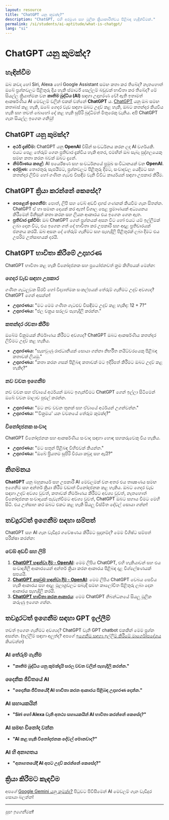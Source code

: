 ```yaml
---
layout: resource
title: "ChatGPT යනු කුමක්ද?"
description: "ChatGPT, එහි අරමුණ සහ මූලික ක්‍රියාකාරීත්වය පිළිබඳ හැඳින්වීමක්."
permalink: /si/students/ai-aptitude/what-is-chatgpt/
lang: "si"
---
```


# ChatGPT යනු කුමක්ද?

## හැඳින්වීම
ඔබ කවදා හෝ Siri, Alexa හෝ Google Assistant සමඟ කතා කර තිබේද? නැතහොත් ඔබේ ප්‍රශ්නවලට පිළිතුරු දිය හැකි ස්මාර්ට් සෙල්ලම් බඩුවක් භාවිතා කර තිබේද? මේ සියල්ල ක්‍රියාත්මක වන **කෘතිම බුද්ධිය (AI)** සඳහා උදාහරණ වේ! ඇති ඉතාමත් ආකර්ෂණීය AI මෙවලම් වලින් එකක් වන්නේ **ChatGPT** ය. [ChatGPT](https://chatgpt.com/) යනු ඔබ සමඟ කතාබස් කළ හැකි, ඔබේ ගෙදර වැඩ සඳහා ඔබට උදව් කළ හැකි, ඔබට කතන්දර කියවිය හැකි සහ තවත් බොහෝ දේ කළ හැකි සුපිරි බුද්ධිමත් මිතුරෙකු වැනිය. අපි ChatGPT ගැන සියල්ල ඉගෙන ගනිමු!

## ChatGPT යනු කුමක්ද?
- **අර්ථ දැක්වීම:** ChatGPT යනු **OpenAI** විසින් සංවර්ධනය කරන ලද AI වර්ගයකි. එයට පෙළ තේරුම් ගෙන ප්‍රතිචාර දැක්විය හැකි අතර, එමඟින් ඔබ සැබෑ පුද්ගලයෙකු සමඟ කතා කරන බවක් ඔබට දැනේ.
- **නිර්මාණය කළේ:** AI පර්යේෂණ සහ සංවර්ධනයේ ප්‍රමුඛ සංවිධානයක් වන **OpenAI**.
- **අරමුණ:** තොරතුරු සැපයීමට, ප්‍රශ්නවලට පිළිතුරු දීමට, සංවාදවල යෙදීමට සහ කතන්දර ලිවීම හෝ ගණිත ගැටළු විසඳීම වැනි විවිධ කාර්යයන් සඳහා උපකාර කිරීම.

## ChatGPT ක්‍රියා කරන්නේ කෙසේද?
- **පෙළෙන් ඉගෙනීම:** පොත්, ලිපි සහ වෙබ් අඩවි දහස් ගණනක් කියවීම ගැන සිතන්න. ChatGPT ඒ හා සමාන දෙයක් කර ඇත! විශාල පෙළ ප්‍රමාණයක් අධ්‍යයනය කිරීමෙන් මිනිසුන් කතා කරන සහ ලියන ආකාරය එය ඉගෙන ගෙන ඇත.
- **ප්‍රතිචාර දැක්වීම:** ඔබ ChatGPT ගෙන් ප්‍රශ්නයක් අසන විට හෝ එයට යම් ඉල්ලීමක් ලබා දෙන විට, එය ඉගෙන ගත් දේ භාවිතා කර උපකාරී සහ අදාළ ප්‍රතිචාරයක් ජනනය කරයි. ඔබ අසන දේ තේරුම් ගැනීමට සහ පැහැදිලි පිළිතුරක් ලබා දීමට එය උපරිම උත්සාහයක් දරයි.

## ChatGPT භාවිතා කිරීමේ උදාහරණ
ChatGPT භාවිතා කළ හැකි විනෝදජනක සහ ප්‍රයෝජනවත් ක්‍රම කිහිපයක් මෙන්න:

### ගෙදර වැඩ සඳහා උපකාර
ගණිත ගැටලුවක සිරවී හෝ විද්‍යාත්මක සංකල්පයක් තේරුම් ගැනීමට උදව් අවශ්‍යද? ChatGPT ගෙන් අසන්න!
- **උදාහරණය:** "මට මෙම ගණිත ගැටළුව විසඳීමට උදව් කළ හැකිද: 12 + 7?"
- **උදාහරණය:** "ජල චක්‍රය සරලව පැහැදිලි කරන්න."

### කතන්දර රචනා කිරීම
ඔබේම වික්‍රමයක් නිර්මාණය කිරීමට අවශ්‍යද? ChatGPT ඔබට ආකර්ෂණීය කතන්දර ලිවීමට උදව් කළ හැකිය.
- **උදාහරණය:** "සැඟවුණු රාජධානියක් සොයා ගන්නා නිර්භීත නයිට්වරයෙකු පිළිබඳ කතාවක් ලියමු."
- **උදාහරණය:** "කතා කරන ගසක් පිළිබඳ කතාවක් මට ඉදිරිපත් කිරීමට ඔබට උදව් කළ හැකිද?"

### නව වචන ඉගෙනීම
නව වචන සහ ඒවායේ අර්ථයන් ඔබට ඉගැන්වීමට ChatGPT ගෙන් ඉල්ලා සිටීමෙන් ඔබේ වචන මාලාව පුළුල් කරන්න.
- **උදාහරණය:** "මට නව වචන තුනක් සහ ඒවායේ අර්ථයන් උගන්වන්න."
- **උදාහරණය:** "'වික්‍රමය' යන වචනයේ තේරුම කුමක්ද?"

### විනෝදජනක සංවාද
ChatGPT විනෝදජනක සහ ආකර්ෂණීය සංවාද සඳහා හොඳ සහකරුවෙකු විය හැකිය.
- **උදාහරණය:** "මට සතුන් පිළිබඳ විහිළුවක් කියන්න."
- **උදාහරණය:** "ඔබේ ප්‍රියතම සුපිරි වීරයා කවුද සහ ඇයි?"

## නිගමනය
**ChatGPT** යනු බහුකාර්ය සහ උපකාරී AI මෙවලමක් වන අතර එය තාක්‍ෂණය සමඟ ඉගෙනීම සහ අන්තර් ක්‍රියා කිරීම වඩාත් විනෝදජනක කළ හැකිය. ඔබට ගෙදර වැඩ සඳහා උදව් අවශ්‍ය වුවත්, කතාවක් නිර්මාණය කිරීමට අවශ්‍ය වුවත්, නැතහොත් විනෝදජනක සංවාදයක් පැවැත්වීමට අවශ්‍ය වුවත්, ChatGPT ඔබට සහාය වීමට මෙහි සිටී. එය උත්සාහ කර ඔබට එකට කළ හැකි සියලු විස්මිත දේවල් සොයා ගන්න!

## තවදුරටත් ඉගෙනීම සඳහා සම්පත්
ChatGPT සහ AI ගැන වැඩිදුර ගවේෂණය කිරීමට සූදානම්ද? මෙම විශිෂ්ට සම්පත් පරීක්ෂා කරන්න:

### වෙබ් අඩවි සහ ලිපි
1. **[ChatGPT හඳුන්වා දීම - OpenAI](https://openai.com/index/chatgpt/)**: මෙම ලිපිය ChatGPT, එහි හැකියාවන් සහ එය සංවාදශීලී ආකාරයෙන් අන්තර් ක්‍රියා කරන ආකාරය පිළිබඳ දළ විශ්ලේෂණයක් සපයයි.
2. **[ChatGPT සෙවුම හඳුන්වා දීම - OpenAI](https://openai.com/index/introducing-chatgpt-search/)**: මෙම ලිපිය ChatGPT වෙබය සෙවිය හැකි ආකාරය සහ අදාළ මූලාශ්‍රවලට සබැඳි සමඟ කාලෝචිත පිළිතුරු ලබා දෙන ආකාරය පැහැදිලි කරයි.
3. **[ChatGPT භාවිතා කරන ආකාරය](https://zapier.com/blog/how-to-use-chatgpt/)**: මෙම ChatGPT නිබන්ධනයේ සියලු මූලික කරුණු ඉගෙන ගන්න.

## තවදුරටත් ඉගෙනීම සඳහා GPT ඉල්ලීම්
තවත් ඉගෙන ගැනීමට අවශ්‍යද? ChatGPT වැනි GPT chatbot එකකින් මෙම ප්‍රශ්න අසන්න.
(ඉල්ලීම් සඳහා අලුත්ද? අපගේ [ඉගෙනීම සඳහා ඉල්ලීම් කිරීමේ මාර්ගෝපදේශය](../guide-to-prompting-for-learning/) කියවන්න)

### AI තේරුම් ගැනීම
- **"කෘතිම බුද්ධිය යනු කුමක්දැයි සරල වචන වලින් පැහැදිලි කරන්න."**

### දෛනික ජීවිතයේ AI
- **"දෛනික ජීවිතයේදී AI භාවිතා කරන ආකාරය පිළිබඳ උදාහරණ දෙන්න."**

### AI සහායකයින්
- **"Siri හෝ Alexa වැනි අතථ්‍ය සහායකයින් AI භාවිතා කරන්නේ කෙසේද?"**

### AI සමඟ විනෝද වන්න
- **"AI කළ හැකි විනෝදජනක දේවල් මොනවාද?"**

### AI හි අනාගතය
- **"අනාගතයේදී AI අපට උදව් කරන්නේ කෙසේද?"**

## ක්‍රියා කිරීමට කැඳවීම
අපගේ [Google Gemini යනු කුමක්ද?](../what-is-gemini) පිටුවට පිවිසීමෙන් AI මෙවලම් ගැන වැඩිදුර සොයා බලන්න!

---
*සුභ ඉගෙනීමක්!*
